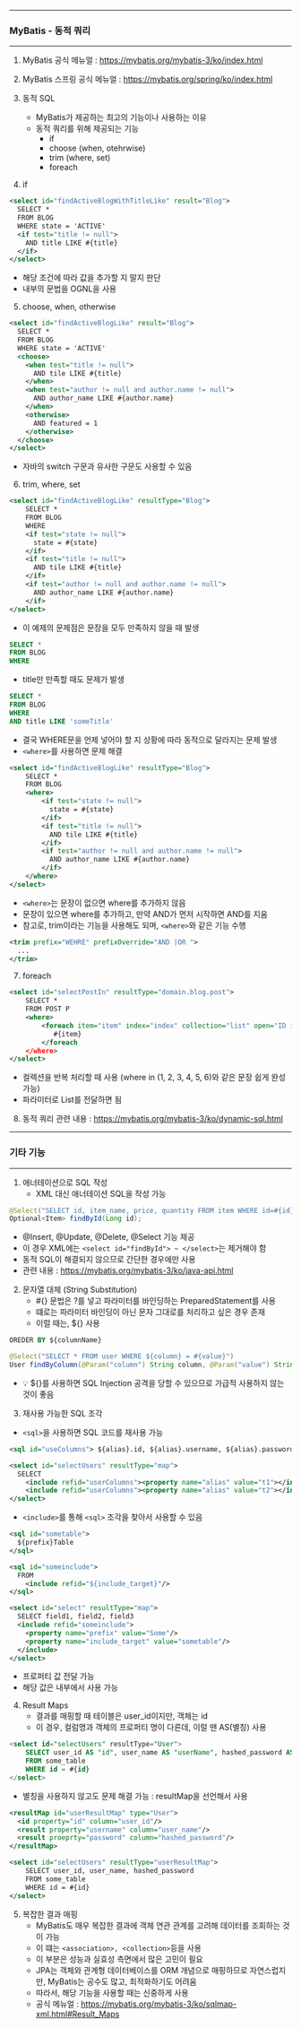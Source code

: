 -----
### MyBatis - 동적 쿼리
-----
1. MyBatis 공식 메뉴얼 : https://mybatis.org/mybatis-3/ko/index.html
2. MyBatis 스프링 공식 메뉴얼 : https://mybatis.org/spring/ko/index.html
3. 동적 SQL
   - MyBatis가 제공하는 최고의 기능이나 사용하는 이유
   - 동적 쿼리를 위해 제공되는 기능
     + if
     + choose (when, otehrwise)
     + trim (where, set)
     + foreach

4. if
```xml
<select id="findActiveBlogWithTitleLike" result="Blog">
  SELECT *
  FROM BLOG
  WHERE state = 'ACTIVE'
  <if test="title != null">
    AND title LIKE #{title}
  </if>
</select>
```
  - 해당 조건에 따라 값을 추가할 지 말지 판단
  - 내부의 문법을 OGNL을 사용

5. choose, when, otherwise
```xml
<select id="findActiveBlogLike" result="Blog">
  SELECT *
  FROM BLOG
  WHERE state = 'ACTIVE'
  <choose>
    <when test="title != null">
      AND tile LIKE #{title}
    </when>
    <when test="author != null and author.name != null">
      AND author_name LIKE #{author.name}
    </when>
    <otherwise>
      AND featured = 1
    </otherwise>
  </choose>
</select>
```
  - 자바의 switch 구문과 유사한 구문도 사용할 수 있음

6. trim, where, set
```xml
<select id="findActiveBlogLike" resultType="Blog">
    SELECT *
    FROM BLOG
    WHERE
    <if test="state != null">
      state = #{state}
    </if>
    <if test="title != null">
      AND tile LIKE #{title}
    </if>
    <if test="author != null and author.name != null">
      AND author_name LIKE #{author.name}
    </if>
</select>
```
  - 이 예제의 문제점은 문장을 모두 만족하지 않을 때 발생
```sql
SELECT *
FROM BLOG
WHERE
```

  - title만 만족할 때도 문제가 발생
```sql
SELECT *
FROM BLOG
WHERE
AND title LIKE 'someTitle'
```

  - 결국 WHERE문을 언제 넣어야 할 지 상황에 따라 동적으로 달라지는 문제 발생
  - ```<where>```를 사용하면 문제 해결
```xml
<select id="findActiveBlogLike" resultType="Blog">
    SELECT *
    FROM BLOG
    <where>
        <if test="state != null">
          state = #{state}
        </if>
        <if test="title != null">
          AND tile LIKE #{title}
        </if>
        <if test="author != null and author.name != null">
          AND author_name LIKE #{author.name}
        </if>
    </where>
</select>
```

  - ```<where>```는 문장이 없으면 where를 추가하지 않음
  - 문장이 있으면 where를 추가하고, 만약 AND가 먼저 시작하면 AND를 지움
  - 참고로, trim이라는 기능을 사용해도 되며, ```<where>```와 같은 기능 수행
```xml
<trim prefix="WEHRE" prefixOverride="AND |OR ">
  ...
</trim>
```

7. foreach
```xml
<select id="selectPostIn" resultType="domain.blog.post">
    SELECT *
    FROM POST P
    <where>
        <foreach item="item" index="index" collection="list" open="ID in (" separator="," close=")" nullable="true">
           #{item}
        </foreach
    </where>
</select>
```
  - 컬렉션을 반복 처리할 때 사용 (where in (1, 2, 3, 4, 5, 6)와 같은 문장 쉽게 완성 가능)
  - 파라미터로 List를 전달하면 됨

8. 동적 쿼리 관련 내용 :  https://mybatis.org/mybatis-3/ko/dynamic-sql.html

-----
### 기타 기능
-----
1. 애너테이션으로 SQL 작성
   - XML 대신 애너테이션 SQL을 작성 가능
```java
@Select("SELECT id, item_name, price, quantity FROM item WHERE id=#{id}")
Optional<Item> findById(Long id);
```
  - @Insert, @Update, @Delete, @Select 기능 제공
  - 이 경우 XML에는 ```<select id="findById"> ~ </select>```는 제거해야 함
  - 동적 SQL이 해결되지 않으므로 간단한 경우에만 사용
  - 관련 내용 : https://mybatis.org/mybatis-3/ko/java-api.html

2. 문자열 대체 (String Substitution)
   - #{} 문법은 ?를 넣고 파라미터를 바인딩하는 PreparedStatement를 사용
   - 떄로는 파라미터 바인딩이 아닌 문자 그대로를 처리하고 싶은 경우 존재
   - 이럴 때는, ${} 사용
```sql
OREDER BY ${columnName}
```
```java
@Select("SELECT * FROM user WHERE ${column} = #{value}")
User findByColumn(@Param("column") String column, @Param("value") String value);
```
   - 💡 ${}를 사용하면 SQL Injection 공격을 당할 수 있으므로 가급적 사용하지 않는 것이 좋음

3. 재사용 가능한 SQL 조각
  - ```<sql>```을 사용하면 SQL 코드를 재사용 가능
```xml
<sql id="useColumns"> ${alias}.id, ${alias}.username, ${alias}.password </sql>
```
```xml
<select id="selectUsers" resultType="map">
  SELECT
    <include refid="userColumns"><property name="alias" value="t1"></include>
    <include refid="userColumns"><property name="alias" value="t2"></include>
</select>
```
  - ```<include>```를 통해 ```<sql>``` 조각을 찾아서 사용할 수 있음

```xml
<sql id="sometable">
  ${prefix}Table
</sql>

<sql id="someinclude">
  FROM
    <include refid="${include_target}"/>
</sql>

<select id="select" resultType="map">
  SELECT field1, field2, field3
  <include refid="someinclude">
    <property name="prefix" value="Some"/>
    <property name="include_target" value="sometable"/>
  </include>
</select>
```
  - 프로퍼티 값 전달 가능
  - 해당 값은 내부에서 사용 가능

4. Result Maps
   - 결과를 매핑할 때 테이블은 user_id이지만, 객체는 id
   - 이 경우, 컬럼명과 객체의 프로퍼티 명이 다른데, 이럴 땐 AS(별칭) 사용
```sql
<select id="selectUsers" resultType="User">
    SELECT user_id AS "id", user_name AS "userName", hashed_password AS "hashedPassword"
    FROM some_table
    WHERE id = #{id}
</select>
```
   - 별칭을 사용하지 않고도 문제 해결 가능 : resultMap을 선언해서 사용
```xml
<resultMap id="userResultMap" type="User">
  <id property="id" column="user_id"/>
  <result property="username" column="user_name"/>
  <result proeprty="password" column="hashed_password"/>
</resultMap>

<select id="selectUsers" resultType="userResultMap">
    SELECT user_id, user_name, hashed_password
    FROM some_table
    WHERE id = #{id}
</select>
```

5. 복잡한 결과 매핑
   - MyBatis도 매우 복잡한 결과에 객체 연관 관계를 고려해 데이터를 조회하는 것이 가능
   - 이 떄는 ```<association>, <collection>```등을 사용
   - 이 부분은 성능과 실효성 측면에서 많은 고민이 필요
   - JPA는 객체와 관계형 데이터베이스를 ORM 개념으로 매핑하므로 자연스럽지만, MyBatis는 공수도 많고, 최적화하기도 어려움
   - 따라서, 해당 기능을 사용할 때는 신중하게 사용
   - 공식 메뉴얼 : https://mybatis.org/mybatis-3/ko/sqlmap-xml.html#Result_Maps
